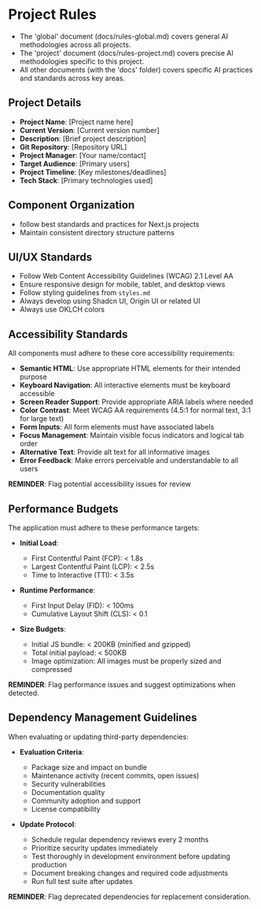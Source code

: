# Project Rules

- The 'global' document (docs/rules-global.md) covers general AI methodologies across all projects.
- The 'project' document (docs/rules-project.md) covers precise AI methodologies specific to this project.
- All other documents (with the 'docs' folder) covers specific AI practices and standards across key areas.

## Project Details

- **Project Name**: [Project name here]
- **Current Version**: [Current version number]
- **Description**: [Brief project description]
- **Git Repository**: [Repository URL]
- **Project Manager**: [Your name/contact]
- **Target Audience**: [Primary users]
- **Project Timeline**: [Key milestones/deadlines]
- **Tech Stack**: [Primary technologies used]

## Component Organization

- follow best standards and practices for Next.js projects
- Maintain consistent directory structure patterns

## UI/UX Standards

- Follow Web Content Accessibility Guidelines (WCAG) 2.1 Level AA
- Ensure responsive design for mobile, tablet, and desktop views
- Follow styling guidelines from `styles.md`
- Always develop using Shadcn UI, Origin UI or related UI
- Always use OKLCH colors

## Accessibility Standards

All components must adhere to these core accessibility requirements:

- **Semantic HTML**: Use appropriate HTML elements for their intended purpose
- **Keyboard Navigation**: All interactive elements must be keyboard accessible
- **Screen Reader Support**: Provide appropriate ARIA labels where needed
- **Color Contrast**: Meet WCAG AA requirements (4.5:1 for normal text, 3:1 for large text)
- **Form Inputs**: All form elements must have associated labels
- **Focus Management**: Maintain visible focus indicators and logical tab order
- **Alternative Text**: Provide alt text for all informative images
- **Error Feedback**: Make errors perceivable and understandable to all users

**REMINDER**: Flag potential accessibility issues for review

## Performance Budgets

The application must adhere to these performance targets:

- **Initial Load**:

  - First Contentful Paint (FCP): < 1.8s
  - Largest Contentful Paint (LCP): < 2.5s
  - Time to Interactive (TTI): < 3.5s

- **Runtime Performance**:

  - First Input Delay (FID): < 100ms
  - Cumulative Layout Shift (CLS): < 0.1

- **Size Budgets**:
  - Initial JS bundle: < 200KB (minified and gzipped)
  - Total initial payload: < 500KB
  - Image optimization: All images must be properly sized and compressed

**REMINDER**: Flag performance issues and suggest optimizations when detected.

## Dependency Management Guidelines

When evaluating or updating third-party dependencies:

- **Evaluation Criteria**:

  - Package size and impact on bundle
  - Maintenance activity (recent commits, open issues)
  - Security vulnerabilities
  - Documentation quality
  - Community adoption and support
  - License compatibility

- **Update Protocol**:
  - Schedule regular dependency reviews every 2 months
  - Prioritize security updates immediately
  - Test thoroughly in development environment before updating production
  - Document breaking changes and required code adjustments
  - Run full test suite after updates

**REMINDER**: Flag deprecated dependencies for replacement consideration.
